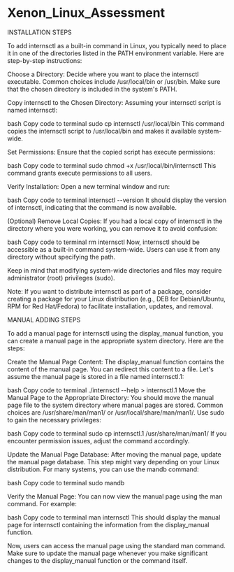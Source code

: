 # Xenon_Linux_Assessment
INSTALLATION STEPS

To add internsctl as a built-in command in Linux, you typically need to place it in one of the directories listed in the PATH environment variable. Here are step-by-step instructions:

Choose a Directory:
Decide where you want to place the internsctl executable. Common choices include /usr/local/bin or /usr/bin. Make sure that the chosen directory is included in the system's PATH.

Copy internsctl to the Chosen Directory:
Assuming your internsctl script is named internsctl:

bash
Copy code to terminal
sudo cp internsctl /usr/local/bin
This command copies the internsctl script to /usr/local/bin and makes it available system-wide.

Set Permissions:
Ensure that the copied script has execute permissions:

bash
Copy code to terminal
sudo chmod +x /usr/local/bin/internsctl
This command grants execute permissions to all users.

Verify Installation:
Open a new terminal window and run:

bash
Copy code to terminal
internsctl --version
It should display the version of internsctl, indicating that the command is now available.

(Optional) Remove Local Copies:
If you had a local copy of internsctl in the directory where you were working, you can remove it to avoid confusion:

bash
Copy code to terminal
rm internsctl
Now, internsctl should be accessible as a built-in command system-wide. Users can use it from any directory without specifying the path.

Keep in mind that modifying system-wide directories and files may require administrator (root) privileges (sudo).

Note: If you want to distribute internsctl as part of a package, consider creating a package for your Linux distribution (e.g., DEB for Debian/Ubuntu, RPM for Red Hat/Fedora) to facilitate installation, updates, and removal.


MANUAL ADDING STEPS

To add a manual page for internsctl using the display_manual function, you can create a manual page in the appropriate system directory. Here are the steps:

Create the Manual Page Content:
The display_manual function contains the content of the manual page. You can redirect this content to a file. Let's assume the manual page is stored in a file named internsctl.1:

bash
Copy code to terminal
./internsctl --help > internsctl.1
Move the Manual Page to the Appropriate Directory:
You should move the manual page file to the system directory where manual pages are stored. Common choices are /usr/share/man/man1/ or /usr/local/share/man/man1/. Use sudo to gain the necessary privileges:

bash
Copy code to terminal
sudo cp internsctl.1 /usr/share/man/man1/
If you encounter permission issues, adjust the command accordingly.

Update the Manual Page Database:
After moving the manual page, update the manual page database. This step might vary depending on your Linux distribution. For many systems, you can use the mandb command:

bash
Copy code to terminal
sudo mandb

Verify the Manual Page:
You can now view the manual page using the man command. For example:

bash
Copy code to terminal
man internsctl
This should display the manual page for internsctl containing the information from the display_manual function.

Now, users can access the manual page using the standard man command. Make sure to update the manual page whenever you make significant changes to the display_manual function or the command itself.
